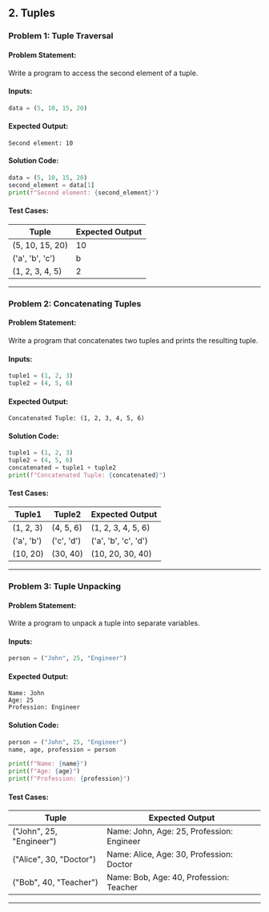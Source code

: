 ## **2. Tuples**
### **Problem 1: Tuple Traversal**
#### **Problem Statement:**
Write a program to access the second element of a tuple.

#### **Inputs:**
```python
data = (5, 10, 15, 20)
```

#### **Expected Output:**
```
Second element: 10
```

#### **Solution Code:**
```python
data = (5, 10, 15, 20)
second_element = data[1]
print(f"Second element: {second_element}")
```

#### **Test Cases:**
| Tuple               | Expected Output |
|---------------------|-----------------|
| (5, 10, 15, 20)     | 10              |
| ('a', 'b', 'c')     | b               |
| (1, 2, 3, 4, 5)     | 2               |

---

### **Problem 2: Concatenating Tuples**
#### **Problem Statement:**
Write a program that concatenates two tuples and prints the resulting tuple.

#### **Inputs:**
```python
tuple1 = (1, 2, 3)
tuple2 = (4, 5, 6)
```

#### **Expected Output:**
```
Concatenated Tuple: (1, 2, 3, 4, 5, 6)
```

#### **Solution Code:**
```python
tuple1 = (1, 2, 3)
tuple2 = (4, 5, 6)
concatenated = tuple1 + tuple2
print(f"Concatenated Tuple: {concatenated}")
```

#### **Test Cases:**
| Tuple1      | Tuple2      | Expected Output   |
|-------------|-------------|-------------------|
| (1, 2, 3)   | (4, 5, 6)   | (1, 2, 3, 4, 5, 6)|
| ('a', 'b')  | ('c', 'd')  | ('a', 'b', 'c', 'd')|
| (10, 20)    | (30, 40)    | (10, 20, 30, 40)   |

---

### **Problem 3: Tuple Unpacking**
#### **Problem Statement:**
Write a program to unpack a tuple into separate variables.

#### **Inputs:**
```python
person = ("John", 25, "Engineer")
```

#### **Expected Output:**
```
Name: John
Age: 25
Profession: Engineer
```

#### **Solution Code:**
```python
person = ("John", 25, "Engineer")
name, age, profession = person

print(f"Name: {name}")
print(f"Age: {age}")
print(f"Profession: {profession}")
```

#### **Test Cases:**
| Tuple                  | Expected Output            |
|------------------------|----------------------------|
| ("John", 25, "Engineer")| Name: John, Age: 25, Profession: Engineer |
| ("Alice", 30, "Doctor")| Name: Alice, Age: 30, Profession: Doctor |
| ("Bob", 40, "Teacher") | Name: Bob, Age: 40, Profession: Teacher |

---